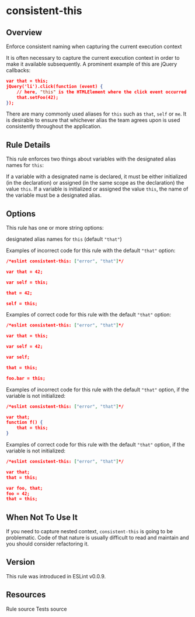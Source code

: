 
# consistent-this
## Overview
Enforce consistent naming when capturing the current execution context



It is often necessary to capture the current execution context in order to make it available subsequently. A prominent example of this are jQuery callbacks:

```json
var that = this;
jQuery('li').click(function (event) {
    // here, "this" is the HTMLElement where the click event occurred
    that.setFoo(42);
});
```
There are many commonly used aliases for `this` such as `that`, `self` or `me`. It is desirable to ensure that whichever alias the team agrees upon is used consistently throughout the application.
## Rule Details
This rule enforces two things about variables with the designated alias names for `this`:

If a variable with a designated name is declared, it must be either initialized (in the declaration) or assigned (in the same scope as the declaration) the value `this`.
If a variable is initialized or assigned the value `this`, the name of the variable must be a designated alias.

## Options
This rule has one or more string options:

designated alias names for `this` (default `"that"`)

Examples of incorrect code for this rule with the default `"that"` option:


```json
/*eslint consistent-this: ["error", "that"]*/

var that = 42;

var self = this;

that = 42;

self = this;
```
Examples of correct code for this rule with the default `"that"` option:


```json
/*eslint consistent-this: ["error", "that"]*/

var that = this;

var self = 42;

var self;

that = this;

foo.bar = this;
```
Examples of incorrect code for this rule with the default `"that"` option, if the variable is not initialized:


```json
/*eslint consistent-this: ["error", "that"]*/

var that;
function f() {
    that = this;
}
```
Examples of correct code for this rule with the default `"that"` option, if the variable is not initialized:


```json
/*eslint consistent-this: ["error", "that"]*/

var that;
that = this;

var foo, that;
foo = 42;
that = this;
```
## When Not To Use It
If you need to capture nested context, `consistent-this` is going to be problematic. Code of that nature is usually difficult to read and maintain and you should consider refactoring it.
## Version
This rule was introduced in ESLint v0.0.9.
## Resources

Rule source 
Tests source 


